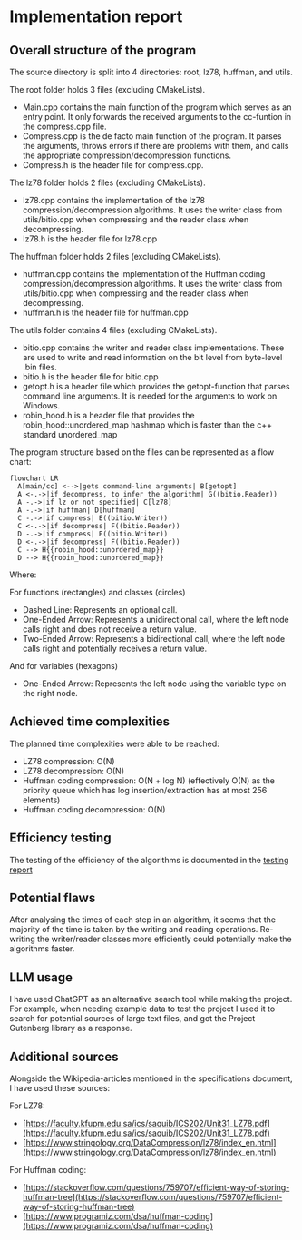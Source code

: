 # Implementation report

## Overall structure of the program

The source directory is split into 4 directories: root, lz78, huffman, and utils.

The root folder holds 3 files (excluding CMakeLists).

- Main.cpp contains the main function of the program which serves as an entry point. It only forwards the received arguments to the cc-funtion in the compress.cpp file.
- Compress.cpp is the de facto main function of the program. It parses the arguments, throws errors if there are problems with them, and calls the appropriate compression/decompression functions.
- Compress.h is the header file for compress.cpp.

The lz78 folder holds 2 files (excluding CMakeLists).

- lz78.cpp contains the implementation of the lz78 compression/decompression algorithms. It uses the writer class from utils/bitio.cpp when compressing and the reader class when decompressing.
- lz78.h is the header file for lz78.cpp

The huffman folder holds 2 files (excluding CMakeLists).

- huffman.cpp contains the implementation of the Huffman coding compression/decompression algorithms. It uses the writer class from utils/bitio.cpp when compressing and the reader class when decompressing.
- huffman.h is the header file for huffman.cpp

The utils folder contains 4 files (excluding CMakeLists).

- bitio.cpp contains the writer and reader class implementations. These are used to write and read information on the bit level from byte-level .bin files.
- bitio.h is the header file for bitio.cpp
- getopt.h is a header file which provides the getopt-function that parses command line arguments. It is needed for the arguments to work on Windows.
- robin_hood.h is a header file that provides the robin_hood::unordered_map hashmap which is faster than the c++ standard unordered_map

The program structure based on the files can be represented as a flow chart:

```mermaid
flowchart LR
  A[main/cc] <-->|gets command-line arguments| B[getopt]
  A <-.->|if decompress, to infer the algorithm| G((bitio.Reader))
  A -.->|if lz or not specified| C[lz78]
  A -.->|if huffman| D[huffman]
  C -.->|if compress| E((bitio.Writer))
  C <-.->|if decompress| F((bitio.Reader))
  D -.->|if compress| E((bitio.Writer))
  D <-.->|if decompress| F((bitio.Reader))
  C --> H{{robin_hood::unordered_map}}
  D --> H{{robin_hood::unordered_map}}
```
Where:

For functions (rectangles) and classes (circles)
- Dashed Line: Represents an optional call.
- One-Ended Arrow: Represents a unidirectional call, where the left node calls right and does not receive a return value.
- Two-Ended Arrow: Represents a bidirectional call, where the left node calls right and potentially receives a return value.

And for variables (hexagons)
- One-Ended Arrow: Represents the left node using the variable type on the right node.

## Achieved time complexities

The planned time complexities were able to be reached:

- LZ78 compression: O(N)
- LZ78 decompression: O(N)
- Huffman coding compression: O(N + log N) (effectively O(N) as the priority queue which has log insertion/extraction has at most 256 elements)
- Huffman coding decompression: O(N)

## Efficiency testing

The testing of the efficiency of the algorithms is documented in the [testing report](testingreport.md#efficiency-testing)

## Potential flaws

After analysing the times of each step in an algorithm, it seems that the majority of the time is taken by the writing and reading operations. Re-writing the writer/reader classes more efficiently could potentially make the algorithms faster. 

## LLM usage

I have used ChatGPT as an alternative search tool while making the project. For example, when needing example data to test the project I used it to search for potential sources of large text files, and got the Project Gutenberg library as a response.

## Additional sources

Alongside the Wikipedia-articles mentioned in the specifications document, I have used these sources:

For LZ78:
- [https://faculty.kfupm.edu.sa/ics/saquib/ICS202/Unit31_LZ78.pdf](https://faculty.kfupm.edu.sa/ics/saquib/ICS202/Unit31_LZ78.pdf)
- [https://www.stringology.org/DataCompression/lz78/index_en.html](https://www.stringology.org/DataCompression/lz78/index_en.html)

For Huffman coding:
- [https://stackoverflow.com/questions/759707/efficient-way-of-storing-huffman-tree](https://stackoverflow.com/questions/759707/efficient-way-of-storing-huffman-tree)
- [https://www.programiz.com/dsa/huffman-coding](https://www.programiz.com/dsa/huffman-coding)